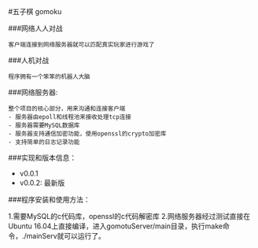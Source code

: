#五子棋 gomoku

###网络人人对战

	客户端连接到网络服务器就可以匹配真实玩家进行游戏了
###人机对战

	程序拥有一个笨笨的机器人大脑
###网络服务器:

	整个项目的核心部分，用来沟通和连接客户端
	- 服务器由epoll和线程池来接收处理tcp连接
	- 服务器需要MySQL数据库
	- 服务器支持通信加密功能，使用openssl的crypto加密库
	- 支持简单的日志记录功能

###实现和版本信息：
- v0.0.1
- v0.0.2: 最新版

###程序安装和使用方法：

1.需要MySQL的c代码库，openssl的c代码解密库
2.网络服务器经过测试直接在Ubuntu 16.04上直接编译，进入gomotuServer/main目录，执行make命令，./mainServ就可以运行了。

	

